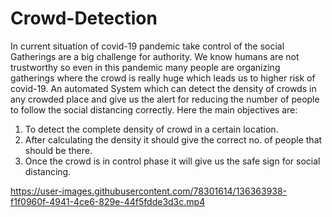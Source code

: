 # Crowd-Detection
In current situation of covid-19 pandemic take control of the social Gatherings are
a big challenge for authority. We know humans are not trustworthy so even in
this pandemic many people are organizing gatherings where the crowd is really
huge which leads us to higher risk of covid-19.
An automated System which can detect the density of crowds in any crowded
place and give us the alert for reducing the number of people to follow the social
distancing correctly.
Here the main objectives are:
1. To detect the complete density of crowd in a certain location.
2. After calculating the density it should give the correct no. of people that
should be there.
3. Once the crowd is in control phase it will give us the safe sign for social
distancing.


https://user-images.githubusercontent.com/78301614/136363938-f1f0960f-4941-4ce6-829e-44f5fdde3d3c.mp4

